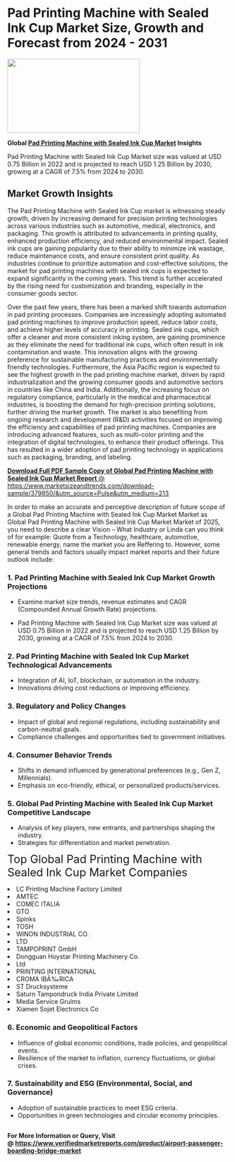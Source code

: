 <H1>Pad Printing Machine with Sealed Ink Cup Market Size, Growth and Forecast from 2024 - 2031</H1><img class="aligncenter size-medium wp-image-584254" src="https://thirdeyenews.in/wp-content/uploads/2024/09/Global-Market-Research-300x168.jpeg" alt="" width="300" height="168" /><p><strong>Global&nbsp;<a href="https://www.marketsizeandtrends.com/download-sample/379850/&amp;utm_source=Pulse&amp;utm_medium=213">Pad Printing Machine with Sealed Ink Cup Market</a> Insights</strong></p><p>Pad Printing Machine with Sealed Ink Cup Market size was valued at USD 0.75 Billion in 2022 and is projected to reach USD 1.25 Billion by 2030, growing at a CAGR of 7.5% from 2024 to 2030.</p><p><h2>Market Growth Insights</h2> <p>The Pad Printing Machine with Sealed Ink Cup market is witnessing steady growth, driven by increasing demand for precision printing technologies across various industries such as automotive, medical, electronics, and packaging. This growth is attributed to advancements in printing quality, enhanced production efficiency, and reduced environmental impact. Sealed ink cups are gaining popularity due to their ability to minimize ink wastage, reduce maintenance costs, and ensure consistent print quality. As industries continue to prioritize automation and cost-effective solutions, the market for pad printing machines with sealed ink cups is expected to expand significantly in the coming years. This trend is further accelerated by the rising need for customization and branding, especially in the consumer goods sector.</p> <p><a href="#"></a></p> <p>Over the past few years, there has been a marked shift towards automation in pad printing processes. Companies are increasingly adopting automated pad printing machines to improve production speed, reduce labor costs, and achieve higher levels of accuracy in printing. Sealed ink cups, which offer a cleaner and more consistent inking system, are gaining prominence as they eliminate the need for traditional ink cups, which often result in ink contamination and waste. This innovation aligns with the growing preference for sustainable manufacturing practices and environmentally friendly technologies. Furthermore, the Asia Pacific region is expected to see the highest growth in the pad printing machine market, driven by rapid industrialization and the growing consumer goods and automotive sectors in countries like China and India. Additionally, the increasing focus on regulatory compliance, particularly in the medical and pharmaceutical industries, is boosting the demand for high-precision printing solutions, further driving the market growth. The market is also benefiting from ongoing research and development (R&D) activities focused on improving the efficiency and capabilities of pad printing machines. Companies are introducing advanced features, such as multi-color printing and the integration of digital technologies, to enhance their product offerings. This has resulted in a wider adoption of pad printing technology in applications such as packaging, branding, and labeling.</p> <p><a href="#"></p><p><span class=""><strong>Download Full PDF Sample Copy of Global Pad Printing Machine with Sealed Ink Cup Market Report</strong> @ <a href="https://www.marketsizeandtrends.com/download-sample/379850/&amp;utm_source=Pulse&amp;utm_medium=213" target="_blank">https://www.marketsizeandtrends.com/download-sample/379850/&amp;utm_source=Pulse&amp;utm_medium=213</a></span></p><p>In order to make an accurate and perceptive description of future scope of a Global&nbsp;Pad Printing Machine with Sealed Ink Cup Market Market as Global&nbsp;Pad Printing Machine with Sealed Ink Cup Market Market of 2025, you need to describe a clear Vision &ndash; What Industry or Linda can you think of for example: Quote from a Technology, healthcare, automotive, renewable energy, name the market you are Reffering to. However, some general trends and factors usually impact market reports and their future outlook include:</p><h3>1.&nbsp;<strong>Pad Printing Machine with Sealed Ink Cup Market Growth Projections</strong></h3><ul><li>Examine market size trends, revenue estimates and CAGR (Compounded Annual Growth Rate) projections.</li><li><p>Pad Printing Machine with Sealed Ink Cup Market size was valued at USD 0.75 Billion in 2022 and is projected to reach USD 1.25 Billion by 2030, growing at a CAGR of 7.5% from 2024 to 2030.</p></li></ul><h3>2.&nbsp;<strong>Pad Printing Machine with Sealed Ink Cup Market Technological Advancements</strong></h3><ul><li>Integration of AI, IoT, blockchain, or automation in the industry.</li><li>Innovations driving cost reductions or improving efficiency.</li></ul><h3>3.&nbsp;<strong>Regulatory and Policy Changes</strong></h3><ul><li>Impact of global and regional regulations, including sustainability and carbon-neutral goals.</li><li>Compliance challenges and opportunities tied to government initiatives.</li></ul><h3>4.&nbsp;<strong>Consumer Behavior Trends</strong></h3><ul><li>Shifts in demand influenced by generational preferences (e.g., Gen Z, Millennials).</li><li>Emphasis on eco-friendly, ethical, or personalized products/services.</li></ul><h3>5.&nbsp;<strong>Global Pad Printing Machine with Sealed Ink Cup Market Competitive Landscape</strong></h3><ul><li>Analysis of key players, new entrants, and partnerships shaping the industry.</li><li>Strategies for differentiation and market penetration.</li></ul><p data-pm-slice="1 1 []"><span style="color: inherit; font-family: inherit; font-size: 25px;">Top Global Pad Printing Machine with Sealed Ink Cup Market Companies</span></p><div class="" data-test-id=""><p><li>LC Printing Machine Factory Limited</li><li> AMTEC</li><li> COMEC ITALIA</li><li> GTO</li><li> Spinks</li><li> TOSH</li><li> WINON INDUSTRIAL CO.</li><li>LTD</li><li> TAMPOPRINT GmbH</li><li> Dongguan Hoystar Printing Machinery Co.</li><li>Ltd</li><li> PRINTING INTERNATIONAL</li><li> CROMA IBÃ‰RICA</li><li> ST Drucksysteme</li><li> Saturn Tampondruck India Private Limited</li><li> Media Service Grulms</li><li> Xiamen Sojet Electronics Co</li></p></div><h3>6.&nbsp;<strong>Economic and Geopolitical Factors</strong></h3><ul><li>Influence of global economic conditions, trade policies, and geopolitical events.</li><li>Resilience of the market to inflation, currency fluctuations, or global crises.</li></ul><h3>7.&nbsp;<strong>Sustainability and ESG (Environmental, Social, and Governance)</strong></h3><ul><li>Adoption of sustainable practices to meet ESG criteria.</li><li>Opportunities in green technologies and circular economy principles.</li></ul><h2><strong style="font-size: 14px;">For More Information or Query, Visit @&nbsp;</strong><a style="background-color: #ffffff; font-size: 14px;" href="https://www.marketsizeandtrends.com/report/pad-printing-machine-with-sealed-ink-cup-market/" target="_blank">https://www.verifiedmarketreports.com/product/airport-passenger-boarding-bridge-market</a></h2>
